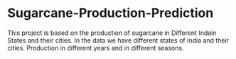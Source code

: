 # Sugarcane-Production-Prediction
This project is based on the production of sugarcane in Different Indain States and their cities.
In the data we have different states of India and their cities.
Production in different years and in different seasons.
